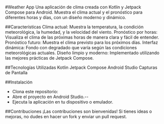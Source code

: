 #Weather App
Una aplicación de clima creada con Kotlin y Jetpack Compose para Android. Muestra el clima actual y el pronóstico para diferentes horas y días, con un diseño moderno y dinámico.


##Características
Clima actual: Muestra la temperatura, la condición meteorológica, la humedad, y la velocidad del viento.
Pronóstico por horas: Visualiza el clima de las próximas horas de manera clara y fácil de entender.
Pronóstico futuro: Muestra el clima previsto para los próximos días.
Interfaz dinámica: Fondo con degradado que varía según las condiciones meteorológicas actuales.
Diseño limpio y moderno: Implementado utilizando las mejores prácticas de Jetpack Compose.

##Tecnologías Utilizadas
Kotlin
Jetpack Compose
Android Studio
Capturas de Pantalla

##Instalación
- Clona este repositorio:
- Abre el proyecto en Android Studio.--
- Ejecuta la aplicación en tu dispositivo o emulador.
  
##Contribuciones
¡Las contribuciones son bienvenidas! Si tienes ideas o mejoras, no dudes en hacer un fork y enviar un pull request.

